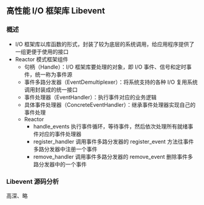 ## 高性能 I/O 框架库 Libevent

### 概述

- I/O 框架库以库函数的形式，封装了较为底层的系统调用，给应用程序提供了一组更便于使用的接口
- Reactor 模式框架组件
  - 句柄（Handle）：I/O 框架库要处理的对象，即 I/O 事件、信号和定时事件，统一称为事件源
  - 事件多路分发器（EventDemultiplexer）：将系统支持的各种 I/O 复用系统调用封装成的统一接口
  - 事件处理器（EventHandler）：执行事件对应的业务逻辑
  - 具体事件处理器（ConcreteEventHandler）：继承事件处理器实现自己的事件处理
  - Reactor
    - handle_events 执行事件循环，等待事件，然后依次处理所有就绪事件对应的事件处理器
    - register_handler 调用事件多路分发器的 register_event 方法往事件多路分发器中注册一个事件
    - remove_handler 调用事件多路分发器的 remove_event 删除事件多路分发器中的一个事件

### Libevent 源码分析

高深、略
